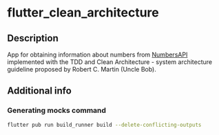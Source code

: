 # flutter_clean_architecture

## Description
App for obtaining information about numbers from [NumbersAPI](http://numbersapi.com) implemented with the TDD and Clean Architecture - system architecture guideline proposed by Robert C. Martin (Uncle Bob).

## Additional info

### Generating mocks command
```sh
flutter pub run build_runner build --delete-conflicting-outputs
```